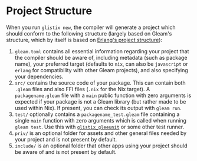 # Project Structure

When you run `glistix new`, the compiler will generate a project which should conform to the following structure (largely based on Gleam's structure, which by itself is based on [Erlang's project structure](https://www.erlang.org/doc/design_principles/applications.html#id80846)):

1. `gleam.toml` contains all essential information regarding your project that the compiler should be aware of, including metadata (such as package name), your preferred target (defaults to `nix`, can also be `javascript` or `erlang` for compatibility with other Gleam projects), and also specifying your dependencies.
2. `src/` contains the source code of your package. This can contain both `.gleam` files and also FFI files (`.nix` for the Nix target). A `packagename.gleam` file with a `main` public function with zero arguments is expected if your package is not a Gleam library (but rather made to be used within Nix). If present, you can check its output with `gleam run`.
3. `test/` optionally contains a `packagename_test.gleam` file containing a single `main` function with zero arguments which
is called when running `gleam test`. Use this with [`glistix_gleeunit`](https://github.com/glistix/gleeunit) or some other test runner.
4. `priv/` is an optional folder for assets and other general files needed by your project and is not present by default.
5. `include/` is an optional folder that other apps using your project should be aware of and is not present by default.
